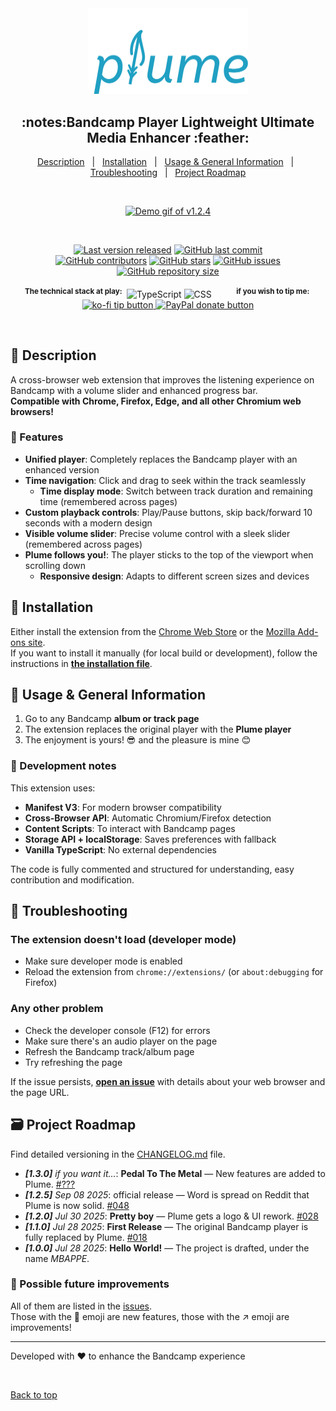 <div align="center" id="top">
  <img src="https://raw.githubusercontent.com/QuentindiMeo/BC-Plume/main/icons/logo.svg" alt="BC-Plume Logo" width="256px" />
  <h2>:notes:Bandcamp Player Lightweight Ultimate Media Enhancer :feather:</h2>
</div>

<div align="center">
  <a href="#memo-description">Description</a> &#xa0; | &#xa0;
  <a href="#rocket-installation">Installation</a> &#xa0; | &#xa0;
  <a href="#open_book-usage--general-information">Usage & General Information</a> &#xa0; | &#xa0;
  <a href="#bug-troubleshooting">Troubleshooting</a> &#xa0; | &#xa0;
  <a href="#card_file_box-project-roadmap">Project Roadmap</a>
</div>

&#xa0;

<div align="center">
  <a href="#memo-description"><img src="https://github.com/user-attachments/assets/751b88bd-15c1-4ce8-b185-2cdb990dbfcf" alt="Demo gif of v1.2.4" width="800px" /></a>
</div>

&#xa0;

<div align="center">
  <a href="#card_file_box-changelog"><img alt="Last version released" src="https://img.shields.io/badge/release-v1.2.5-blue?logo=semver" /></a>
  <a href="https://github.com/QuentindiMeo/BC-Plume/commits/main"><img alt="GitHub last commit" src="https://img.shields.io/github/last-commit/QuentindiMeo/BC-Plume?color=blueviolet&logo=clarifai" /></a>
</div>
<div align="center">
  <a href="https://github.com/QuentindiMeo/BC-Plume/graphs/contributors"><img alt="GitHub contributors" src="https://img.shields.io/github/contributors/QuentindiMeo/BC-Plume?color=red&logo=stackedit" /></a>
  <a href="https://github.com/QuentindiMeo/BC-Plume/stargazers"><img alt="GitHub stars" src="https://img.shields.io/github/stars/QuentindiMeo/BC-Plume?style=flat&color=%23ffe937&logo=github" /></a>
  <a href="https://github.com/QuentindiMeo/BC-Plume/issues"><img alt="GitHub issues" src="https://img.shields.io/github/issues/QuentindiMeo/BC-Plume?color=forestgreen&logo=target" /></a>
  <a href="#card_file_box-changelog"><img alt="GitHub repository size" src="https://img.shields.io/github/languages/code-size/QuentindiMeo/BC-Plume?color=blue&logo=frontify" /></a>
</div>
&nbsp;
<div align="center">
  <sup><b>The technical stack at play:</b>&nbsp;</sup>
  <img title="TypeScript" src="https://raw.githubusercontent.com/mallowigi/iconGenerator/master/assets/icons/files/typeScript.svg" width="36px" alt="TypeScript" />
  <img title="CSS" src="https://raw.githubusercontent.com/mallowigi/iconGenerator/master/assets/icons/files/css.svg" width="36px" alt="CSS" />
  &nbsp;&nbsp;&nbsp;&nbsp;&nbsp;&nbsp;&nbsp;&nbsp;
  <sup><b>if you wish to tip me:&nbsp;</b></sup>
  <a href="https://ko-fi.com/quentindimeo">
    <img alt="ko-fi tip button" src="https://storage.ko-fi.com/cdn/logomarkLogo.png" height="40px" />
  </a>
  <a href="https://www.paypal.com/donate/?hosted_button_id=LQCF9J9X4EDZL">
    <img alt="PayPal donate button" src="https://i.imgur.com/abmsLLY.png" height="40px" />
  </a>
</div>

&#xa0;

## :memo: Description

A cross-browser web extension that improves the listening experience on Bandcamp with a volume slider and enhanced progress bar.  
**Compatible with Chrome, Firefox, Edge, and all other Chromium web browsers!**

### :musical_note: Features

- **Unified player**: Completely replaces the Bandcamp player with an enhanced version
- **Time navigation**: Click and drag to seek within the track seamlessly
  - **Time display mode**: Switch between track duration and remaining time (remembered across pages)
- **Custom playback controls**: Play/Pause buttons, skip back/forward 10 seconds with a modern design
- **Visible volume slider**: Precise volume control with a sleek slider (remembered across pages)
- **Plume follows you!**: The player sticks to the top of the viewport when scrolling down
  - **Responsive design**: Adapts to different screen sizes and devices

## :rocket: Installation

Either install the extension from the [Chrome Web Store](https://chromewebstore.google.com/detail/bc-plume-bandcamp-player/ldojecagppaiodalfjnhandfjkiljplm) or the [Mozilla Add-ons site](https://addons.mozilla.org/fr/firefox/addon/bc-plume).  
If you want to install it manually (for local build or development), follow the instructions in [**the installation file**](./INSTALLATION.md).

## :open_book: Usage & General Information

1. Go to any Bandcamp **album or track page**
2. The extension replaces the original player with the **Plume player**
3. The enjoyment is yours! :sunglasses: and the pleasure is mine :blush:

### 📝 Development notes

This extension uses:

- **Manifest V3**: For modern browser compatibility
- **Cross-Browser API**: Automatic Chromium/Firefox detection
- **Content Scripts**: To interact with Bandcamp pages
- **Storage API + localStorage**: Saves preferences with fallback
- **Vanilla TypeScript**: No external dependencies

The code is fully commented and structured for understanding, easy contribution and modification.

## :bug: Troubleshooting

### The extension doesn't load (developer mode)

- Make sure developer mode is enabled
- Reload the extension from `chrome://extensions/` (or `about:debugging` for Firefox)

### Any other problem

- Check the developer console (F12) for errors
- Make sure there's an audio player on the page
- Refresh the Bandcamp track/album page
- Try refreshing the page

If the issue persists, [**open an issue**](https://github.com/QuentindiMeo/BC-Plume/issues) with details about your web browser and the page URL.

## :card_file_box: Project Roadmap

Find detailed versioning in the [CHANGELOG.md](https://github.com/QuentindiMeo/BC-Plume/blob/main/CHANGELOG.md) file.

- _**[1.3.0]** if you want it..._: **Pedal To The Metal** — New features are added to Plume. [#???](#card_file_box-project-roadmap)
- _**[1.2.5]** Sep 08 2025_: official release — Word is spread on Reddit that Plume is now solid. [#048](https://github.com/QuentindiMeo/BC-Plume/pull/48)
- _**[1.2.0]** Jul 30 2025_: **Pretty boy** — Plume gets a logo & UI rework. [#028](https://github.com/QuentindiMeo/BC-Plume/pull/28)
- _**[1.1.0]** Jul 28 2025_: **First Release** — The original Bandcamp player is fully replaced by Plume. [#018](https://github.com/QuentindiMeo/BC-Plume/pull/18)
- _**[1.0.0]** Jul 28 2025_: **Hello World!** — The project is drafted, under the name _MBAPPE_.

### 🔮 Possible future improvements

All of them are listed in the [issues](https://github.com/QuentindiMeo/BC-Plume/issues).  
Those with the 🚀 emoji are new features, those with the ↗️ emoji are improvements!

---

Developed with ❤️ to enhance the Bandcamp experience

<br />

[Back to top](#top)
